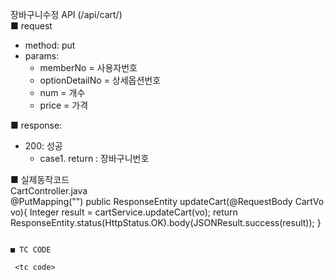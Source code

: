 장바구니수정 API (/api/cart/)  
■ request
   - method: put
   - params:
      - memberNo = 사용자번호  
      - optionDetailNo = 상세옵션번호  
      - num = 개수  
      - price = 가격  
  
■ response:  
   - 200: 성공  
      - case1. return : 장바구니번호  
  
■ 실제동작코드  
CartController.java  
@PutMapping("")
public ResponseEntity<JSONResult> updateCart(@RequestBody CartVo vo){
  Integer result = cartService.updateCart(vo);
  return ResponseEntity.status(HttpStatus.OK).body(JSONResult.success(result));
}
```
  
■ TC CODE  
  
 <tc code>
